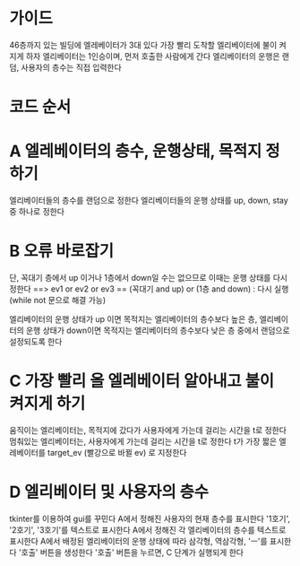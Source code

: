 # 가이드

46층까지 있는 빌딩에 엘레베이터가 3대 있다
가장 빨리 도착할 엘리베이터에 불이 켜지게 하자
엘리베이터는 1인승이며, 먼저 호출한 사람에게 간다
엘리베이터의 운행은 랜덤, 사용자의 층수는 직접 입력한다


# 코드 순서

# A 엘레베이터의 층수, 운행상태, 목적지 정하기

엘리베이터들의 층수를 랜덤으로 정한다
엘리베이터들의 운행 상태를 up, down, stay 중 하나로 정한다



# B 오류 바로잡기

단, 꼭대기 층에서 up 이거나 1층에서 down일 수는 없으므로 이때는 운행 상태를 다시 정한다 
==> ev1 or ev2 or ev3 == (꼭대기 and up) or (1층 and down) : 다시 실행 (while not 문으로 해결 가능)

엘리베이터의 운행 상태가 up 이면 목적지는 엘리베이터의 층수보다 높은 층, 엘리베이터의 운행 상태가 down이면 목적지는 엘리베이터의 층수보다 낮은 층 중에서 랜덤으로 설정되도록 한다



# C 가장 빨리 올 엘레베이터 알아내고 불이 켜지게 하기

움직이는 엘리베이터는, 목적지에 갔다가 사용자에게 가는데 걸리는 시간을 t로 정한다
멈춰있는 엘리베이터는, 사용자에게 가는데 걸리는 시간을 t로 정한다
t가 가장 짧은 엘레베이터를 target_ev (빨강으로 바뀔 ev) 로 지정한다



# D 엘리베이터 및 사용자의 층수

tkinter를 이용하여 gui를 꾸민다
A에서 정해진 사용자의 현재 층수를 표시한다
'1호기', '2호기', '3호기'를 텍스트로 표시한다
A에서 정해진 각 엘리베이터의 층수를 텍스트로 표시한다
A에서 배정된 엘리베이터의 운행 상태에 따라 삼각형, 역삼각형, 'ㅡ'를 표시한다
'호출' 버튼을 생성한다
'호출' 버튼을 누르면, C 단계가 실행되게 한다
